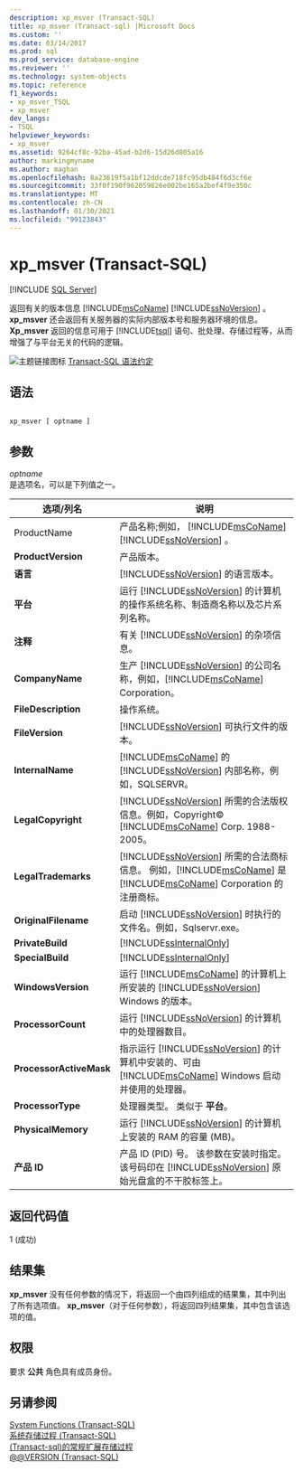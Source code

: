 ```yaml
---
description: xp_msver (Transact-SQL)
title: xp_msver (Transact-sql) |Microsoft Docs
ms.custom: ''
ms.date: 03/14/2017
ms.prod: sql
ms.prod_service: database-engine
ms.reviewer: ''
ms.technology: system-objects
ms.topic: reference
f1_keywords:
- xp_msver_TSQL
- xp_msver
dev_langs:
- TSQL
helpviewer_keywords:
- xp_msver
ms.assetid: 9264cf8c-92ba-45ad-b2d6-15d26d805a16
author: markingmyname
ms.author: maghan
ms.openlocfilehash: 8a23619f5a1bf12ddcde718fc95db484f6d3cf6e
ms.sourcegitcommit: 33f0f190f962059826e002be165a2bef4f9e350c
ms.translationtype: MT
ms.contentlocale: zh-CN
ms.lasthandoff: 01/30/2021
ms.locfileid: "99123843"
---
```

# <a name="xp_msver-transact-sql"></a>xp_msver (Transact-SQL)
[!INCLUDE [SQL Server](../../includes/applies-to-version/sqlserver.md)]

  返回有关的版本信息 [!INCLUDE[msCoName](../../includes/msconame-md.md)] [!INCLUDE[ssNoVersion](../../includes/ssnoversion-md.md)] 。 **xp_msver** 还会返回有关服务器的实际内部版本号和服务器环境的信息。 **Xp_msver** 返回的信息可用于 [!INCLUDE[tsql](../../includes/tsql-md.md)] 语句、批处理、存储过程等，从而增强了与平台无关的代码的逻辑。  
  
 ![主题链接图标](../../database-engine/configure-windows/media/topic-link.gif "“主题链接”图标") [Transact-SQL 语法约定](../../t-sql/language-elements/transact-sql-syntax-conventions-transact-sql.md)  
  
## <a name="syntax"></a>语法  
  
```  
  
xp_msver [ optname ]  
```  
  
## <a name="arguments"></a>参数  
 *optname*  
 是选项名，可以是下列值之一。  
  
|选项/列名|说明|  
|-------------------------|-----------------|  
|ProductName|产品名称;例如， [!INCLUDE[msCoName](../../includes/msconame-md.md)] [!INCLUDE[ssNoVersion](../../includes/ssnoversion-md.md)] 。|  
|**ProductVersion**|产品版本。|  
|**语言**|[!INCLUDE[ssNoVersion](../../includes/ssnoversion-md.md)] 的语言版本。|  
|**平台**|运行 [!INCLUDE[ssNoVersion](../../includes/ssnoversion-md.md)] 的计算机的操作系统名称、制造商名称以及芯片系列名称。|  
|**注释**|有关 [!INCLUDE[ssNoVersion](../../includes/ssnoversion-md.md)] 的杂项信息。|  
|**CompanyName**|生产 [!INCLUDE[ssNoVersion](../../includes/ssnoversion-md.md)] 的公司名称，例如，[!INCLUDE[msCoName](../../includes/msconame-md.md)] Corporation。|  
|**FileDescription**|操作系统。|  
|**FileVersion**|[!INCLUDE[ssNoVersion](../../includes/ssnoversion-md.md)] 可执行文件的版本。|  
|**InternalName**|[!INCLUDE[msCoName](../../includes/msconame-md.md)] 的 [!INCLUDE[ssNoVersion](../../includes/ssnoversion-md.md)] 内部名称，例如，SQLSERVR。|  
|**LegalCopyright**|[!INCLUDE[ssNoVersion](../../includes/ssnoversion-md.md)] 所需的合法版权信息。例如，Copyright© [!INCLUDE[msCoName](../../includes/msconame-md.md)] Corp. 1988-2005。|  
|**LegalTrademarks**|[!INCLUDE[ssNoVersion](../../includes/ssnoversion-md.md)] 所需的合法商标信息。 例如，[!INCLUDE[msCoName](../../includes/msconame-md.md)] 是 [!INCLUDE[msCoName](../../includes/msconame-md.md)] Corporation 的注册商标。|  
|**OriginalFilename**|启动 [!INCLUDE[ssNoVersion](../../includes/ssnoversion-md.md)] 时执行的文件名。例如，Sqlservr.exe。|  
|**PrivateBuild**|[!INCLUDE[ssInternalOnly](../../includes/ssinternalonly-md.md)]|  
|**SpecialBuild**|[!INCLUDE[ssInternalOnly](../../includes/ssinternalonly-md.md)]|  
|**WindowsVersion**|运行 [!INCLUDE[msCoName](../../includes/msconame-md.md)] 的计算机上所安装的 [!INCLUDE[ssNoVersion](../../includes/ssnoversion-md.md)] Windows 的版本。|  
|**ProcessorCount**|运行 [!INCLUDE[ssNoVersion](../../includes/ssnoversion-md.md)] 的计算机中的处理器数目。|  
|**ProcessorActiveMask**|指示运行 [!INCLUDE[ssNoVersion](../../includes/ssnoversion-md.md)] 的计算机中安装的、可由 [!INCLUDE[msCoName](../../includes/msconame-md.md)] Windows 启动并使用的处理器。|  
|**ProcessorType**|处理器类型。 类似于 **平台**。|  
|**PhysicalMemory**|运行 [!INCLUDE[ssNoVersion](../../includes/ssnoversion-md.md)] 的计算机上安装的 RAM 的容量 (MB)。|  
|**产品 ID**|产品 ID (PID) 号。 该参数在安装时指定。 该号码印在 [!INCLUDE[ssNoVersion](../../includes/ssnoversion-md.md)] 原始光盘盒的不干胶标签上。|  
  
## <a name="return-code-values"></a>返回代码值  
 1 (成功)   
  
## <a name="result-sets"></a>结果集  
 **xp_msver** 没有任何参数的情况下，将返回一个由四列组成的结果集，其中列出了所有选项值。 **xp_msver**（对于任何参数），将返回四列结果集，其中包含该选项的值。  
  
## <a name="permissions"></a>权限  
 要求 **公共** 角色具有成员身份。  
  
## <a name="see-also"></a>另请参阅  
 [System Functions (Transact-SQL)](../../relational-databases/system-functions/system-functions-category-transact-sql.md)   
 [系统存储过程 (Transact-SQL)](../../relational-databases/system-stored-procedures/system-stored-procedures-transact-sql.md)   
 [&#40;Transact-sql&#41;的常规扩展存储过程 ](../../relational-databases/system-stored-procedures/general-extended-stored-procedures-transact-sql.md)   
 [@@VERSION (Transact-SQL)](../../t-sql/functions/version-transact-sql-configuration-functions.md)  
  
  
